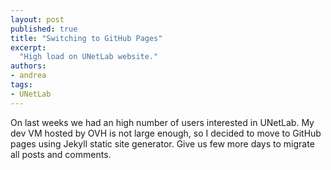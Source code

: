 ```yaml
---
layout: post
published: true
title: "Switching to GitHub Pages"
excerpt:
  "High load on UNetLab website."
authors:
- andrea
tags:
- UNetLab
---
```

On last weeks we had an high number of users interested in UNetLab. My dev VM hosted by OVH is not large enough, so I decided to move to GitHub pages using Jekyll static site generator. Give us few more days to migrate all posts and comments.
